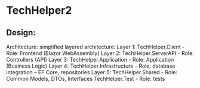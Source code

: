 # TechHelper2

## Design:
Architecture: simplified layered architecture:
Layer 1: TechHelper.Client - Role: Frontend (Blazor WebAssembly)
Layer 2: TechHelper.ServerAPI - Role: Controllers (API)
Layer 3: TechHelper.Application - Role: Application (Business Logic)
Layer 4: TechHelper.Infrastructure - Role: database integration – EF Core, repositories
Layer 5: TechHelper.Shared - Role: Common Models, DTOs, Interfaces
TechHelper.Test - Role: tests
